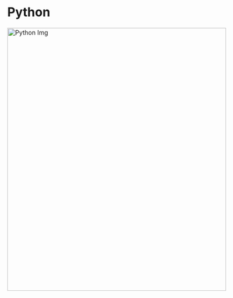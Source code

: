 # Python



<img src="https://media.licdn.com/dms/image/C5612AQGfyJ1PaqXzgw/article-cover_image-shrink_600_2000/0/1589277385003?e=2147483647&v=beta&t=O_pCg3iZVI5U9OFS0Rn5OQkIXg3UthRhtuheFY5o6o8" alt="Python Img" width="500" height="600">
